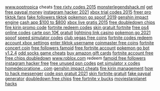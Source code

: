 <a href="https://lookerstudio.google.com/reporting/310f9a58-2edb-4033-b7f2-4b3be6811297?s=vs-dvaA4oPE">www.poptropica cheats</a>
<a href="https://lookerstudio.google.com/reporting/b6fc64f6-5b48-4eb5-84eb-dbcde32c5cde/page/GsoDD">free rixty codes 2015</a>
<a href="https://lookerstudio.google.com/s/tKrZvmnWAPQ">monsterlegendshack.ml</a>
<a href="https://lookerstudio.google.com/reporting/0286d0a0-eb72-43aa-aa70-9c3d69e0edb9/page/WqoDD">get free paypal money</a>
<a href="https://lookerstudio.google.com/reporting/46c45879-e463-40b5-8203-724e94a3d79c/page/DjD">instagram hacker 2021</a>
<a href="https://lookerstudio.google.com/reporting/ff5b2053-f3e9-4577-a41d-6884604d965e/page/DjD">xbox trial codes 2015</a>
<a href="https://lookerstudio.google.com/s/sOiw0DabjfA">freer pro tiktok fans</a>
<a href="https://lookerstudio.google.com/reporting/7e7f1cd3-a3fe-47e1-9b51-1ed125cf4905/page/OD2AD">fake followers tiktok</a>
<a href="https://lookerstudio.google.com/reporting/e20407c3-6c1d-48eb-be1c-2436e7afecf0/page/DjD">pokemon go spoof 2019</a>
<a href="https://lookerstudio.google.com/reporting/410d03dc-eecd-42cc-ac0b-1c31320e8ca8/page/DjD">genshin impact engine</a>
<a href="https://lookerstudio.google.com/reporting/d07958ee-b77a-4e4c-9625-2ad7e49610f6/page/DjD">cash app $100 to $800</a>
<a href="https://lookerstudio.google.com/reporting/68c34a6b-f32b-4f14-85de-ac5c177b754b/page/DjD">xbox live gratis 2015</a>
<a href="https://lookerstudio.google.com/s/pJtPGbo60ek">free doubledown chips</a>
<a href="https://lookerstudio.google.com/reporting/3d8f219e-a99e-42c8-b999-eecb1a2174b9/page/M01AD">fire kirin promo code</a>
<a href="https://lookerstudio.google.com/reporting/7563bafe-5e3a-4a15-be0b-729c70fe552e/page/DjD">fortnite redeem codes</a>
<a href="https://lookerstudio.google.com/reporting/788f599f-1d2f-4f11-a12d-8815465dbfb7/page/DjD">skin gratuit fortnite</a>
<a href="https://lookerstudio.google.com/reporting/1fe56f82-6e06-410c-85cc-8b77c88647ab/page/DjD">free ps4 online codes</a>
<a href="https://lookerstudio.google.com/reporting/32ab0aff-8bf8-48de-a977-c07be693eee7/page/DjD">carte psn 10€ gratuit</a>
<a href="https://lookerstudio.google.com/s/mJ9KkFysssY">lightning link casino</a>
<a href="https://lookerstudio.google.com/reporting/698a0e6f-072a-4941-93bb-db7d11357ee6/page/DjD">pokemon go 2021 spoof</a>
<a href="https://lookerstudio.google.com/reporting/6ef7e2ce-ff7c-4dd3-9eee-25a4f8b6cf8f/page/DjD">speed simulator codes</a>
<a href="https://lookerstudio.google.com/s/o-HZZE241HQ">club vegas free coins</a>
<a href="https://lookerstudio.google.com/reporting/7563bafe-5e3a-4a15-be0b-729c70fe552e/page/DjD">fortnite codes redeem</a>
<a href="https://lookerstudio.google.com/reporting/388afcaf-c91d-4c19-9fde-f82ddae1b11f/page/DjD">account xbox settings</a>
<a href="https://lookerstudio.google.com/reporting/484024e2-f65c-4966-9813-a3fc7fefee6b/page/OD2AD">enter tiktok username</a>
<a href="https://lookerstudio.google.com/reporting/42bf1c9e-ce13-4a3e-83fe-91165e043a64/page/DjD">coinmaster free coins</a>
<a href="https://lookerstudio.google.com/reporting/79bf5fc6-d291-46ca-8438-2aa52149867a/page/DjD">fortnite concert coin</a>
<a href="https://lookerstudio.google.com/reporting/2bc16403-6803-4a27-b2a4-d6fc1d22fcdb/page/DjD">free followers famoid</a>
<a href="https://lookerstudio.google.com/reporting/34317003-0c7b-4fed-be01-bfc830364216/page/DjD">free fortnite account</a>
<a href="https://lookerstudio.google.com/reporting/e4af9abc-6d90-4c56-9265-d7960cf4d4b5/page/DjD">pokemon go bot v1.2.4</a>
<a href="https://lookerstudio.google.com/s/qu6hl350hjE">odd socks game cheats</a>
<a href="https://lookerstudio.google.com/reporting/3b91c61e-1e46-4245-86f1-3462b386fb4f/page/DjD">buy amazon gift cards</a>
<a href="https://lookerstudio.google.com/reporting/e7c32f42-a194-4c0f-9af4-2746bdd1fe2d/page/DjD">fortnite account free</a>
<a href="https://lookerstudio.google.com/s/rIrEzIzij_E">free chips doubledown</a>
<a href="https://lookerstudio.google.com/reporting/67020fae-ecae-4ccc-b8fc-1c7723a416e5/page/DjD">www.roblox.com redeem</a>
<a href="https://lookerstudio.google.com/s/i8guUnCI5po">famoid free followers</a>
<a href="https://lookerstudio.google.com/reporting/d10cd8df-0d9e-4f2c-9f8f-d33d777458a4/page/DjD">instagram hacker free</a>
<a href="https://lookerstudio.google.com/s/nGrH4zAh4uc">free unused psn codes</a>
<a href="https://lookerstudio.google.com/reporting/07a230d4-399e-4b2c-9b00-4ea48d79f41d?s=nvQ0D7DlNKY">pet simulator x codes</a>
<a href="https://lookerstudio.google.com/reporting/6905a98d-dfde-46ca-a11d-9755e4dbab47/page/DjD">homedecoratione . com</a>
<a href="https://lookerstudio.google.com/reporting/112f45cd-4f5c-4880-ac4c-9b0fb891bf1b/page/DjD">genshin impact cheats</a>
<a href="https://lookerstudio.google.com/reporting/bfe192ed-2aa7-4123-bfa3-3d7adea42e99/page/M01AD">fire kirin management</a>
<a href="https://lookerstudio.google.com/reporting/ff03d6ec-da4b-42d3-8eeb-eefa1025a20b/page/DjD">how to hack messenger</a>
<a href="https://lookerstudio.google.com/reporting/4353aff0-097f-4854-b6e7-755a1ead62fd/page/DjD">code psn gratuit 2021</a>
<a href="https://lookerstudio.google.com/reporting/f4e5be9d-5779-4368-8fb0-4093ffac1263/page/DjD">skin fortnite gratuit</a>
<a href="https://lookerstudio.google.com/reporting/da59e17b-a1a5-4ffa-927b-3051d12ca232/page/9IT9C">fake paypal generator</a>
<a href="https://lookerstudio.google.com/reporting/04a6ce7e-0150-4f27-a9be-8fa566979413/page/OihED">doubledown free chips</a>
<a href="https://lookerstudio.google.com/reporting/04deb8b8-fc8b-4a11-8c6e-c3b94989f145/page/MNgDD">free fortnite v bucks</a>
<a href="https://lookerstudio.google.com/reporting/39963381-8525-4c98-905f-18d618dc6155/page/DjD">moviestarplanet hacks</a>
